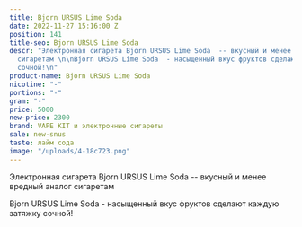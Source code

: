 ```yaml
---
title: Bjorn URSUS Lime Soda
date: 2022-11-27 15:16:00 Z
position: 141
title-seo: Bjorn URSUS Lime Soda
descr: "Электронная сигарета Bjorn URSUS Lime Soda  -- вкусный и менее вредный аналог
  сигаретам \n\nBjorn URSUS Lime Soda  - насыщенный вкус фруктов сделают каждую затяжку
  сочной!\n"
product-name: Bjorn URSUS Lime Soda
nicotine: "-"
portions: "-"
gram: "-"
price: 5000
new-price: 2300
brand: VAPE KIT и электронные сигареты
sale: new-snus
taste: лайм сода
image: "/uploads/4-18c723.png"
---
```


Электронная сигарета Bjorn URSUS Lime Soda  -- вкусный и менее вредный аналог сигаретам 

Bjorn URSUS Lime Soda  - насыщенный вкус фруктов сделают каждую затяжку сочной!
